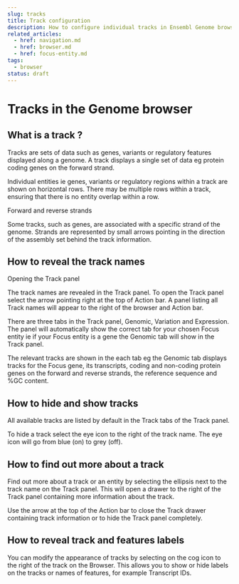 ```yaml
---
slug: tracks
title: Track configuration
description: How to configure individual tracks in Ensembl Genome browser
related_articles:
  - href: navigation.md
  - href: browser.md
  - href: focus-entity.md
tags:
  - browser
status: draft
---
```


# Tracks in the Genome browser

## What is a track ? 

Tracks are sets of data such as genes, variants or regulatory features displayed along a genome. A track displays a single set of data eg protein coding genes on the forward strand.

Individual entities ie genes, variants or regulatory regions within a track are shown on horizontal rows. There may be multiple rows within a track, ensuring that there is no entity overlap within a row. 

Forward and reverse strands

Some tracks, such as genes, are associated with a specific strand of the genome. Strands are represented by small arrows pointing in the direction of the assembly set behind the track information. 

## How to reveal the track names

Opening the Track panel

The track names are revealed in the Track panel. To open the Track panel select the arrow pointing right at the top of Action bar. A panel listing all Track names will appear to the right of the browser and Action bar. 

There are three tabs in the Track panel, Genomic, Variation and Expression. The panel will automatically show the correct tab for your chosen Focus entity ie if your Focus entity is a gene the Genomic tab will show in the Track panel.

The relevant tracks are shown in the each tab eg the Genomic tab displays tracks for the Focus gene, its transcripts, coding and non-coding protein genes on the forward and reverse strands, the reference sequence and %GC content.

## How to hide and show tracks

All available tracks are listed by default in the Track tabs of the Track panel.

To hide a track select the eye icon to the right of the track name. The eye icon will go from blue (on) to grey (off).

## How to find out more about a track 

Find out more about a track or an entity by selecting the ellipsis next to the track name on the Track panel. This will open a drawer to the right of the Track panel containing more information about the track.

Use the arrow at the top of the Action bar to close the Track drawer containing track information or to hide the Track panel completely.

## How to reveal track and features labels

You can modify the appearance of tracks by selecting on the cog icon to the right of the track on the Browser. This allows you to show or hide labels on the tracks or names of features, for example Transcript IDs.

